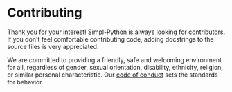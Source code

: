 # Contributing

Thank you for your interest! Simpl-Python is always looking for contributors. If you
don't feel comfortable contributing code, adding docstrings to the source files
is very appreciated.

We are committed to providing a friendly, safe and welcoming environment for all,
regardless of gender, sexual orientation, disability, ethnicity, religion,
or similar personal characteristic.
Our [code of conduct](./CONDUCT.md) sets the standards for behavior.